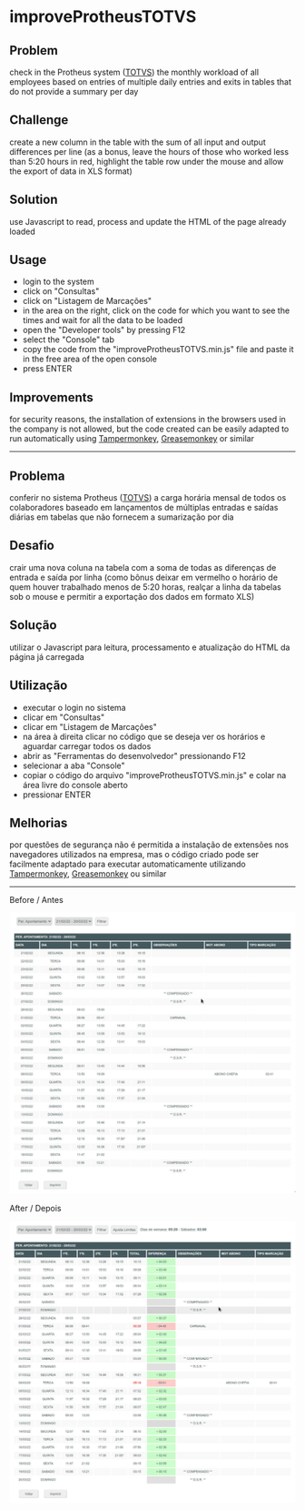 # improveProtheusTOTVS

## Problem
check in the Protheus system ([TOTVS](https://en.totvs.com)) the monthly workload of all employees based on entries of multiple daily entries and exits in tables that do not provide a summary per day

## Challenge
create a new column in the table with the sum of all input and output differences per line (as a bonus, leave the hours of those who worked less than 5:20 hours in red, highlight the table row under the mouse and allow the export of data in XLS format)

## Solution
use Javascript to read, process and update the HTML of the page already loaded

## Usage
- login to the system
- click on "Consultas"
- click on "Listagem de Marcações"
- in the area on the right, click on the code for which you want to see the times and wait for all the data to be loaded
- open the "Developer tools" by pressing F12
- select the "Console" tab
- copy the code from the "improveProtheusTOTVS.min.js" file and paste it in the free area of the open console
- press ENTER

## Improvements
for security reasons, the installation of extensions in the browsers used in the company is not allowed, but the code created can be easily adapted to run automatically using [Tampermonkey](https://www.google.com/search?q=Tampermonkey), [Greasemonkey](https://www.google.com/search?q=Greasemonkey) or similar

---

## Problema
conferir no sistema Protheus ([TOTVS](https://www.totvs.com)) a carga horária mensal de todos os colaboradores baseado em lançamentos de múltiplas entradas e saídas diárias em tabelas que não fornecem a sumarização por dia

## Desafio
crair uma nova coluna na tabela com a soma de todas as diferenças de entrada e saída por linha (como bônus deixar em vermelho o horário de quem houver trabalhado menos de 5:20 horas, realçar a linha da tabelas sob o mouse e permitir a exportação dos dados em formato XLS)

## Solução
utilizar o Javascript para leitura, processamento e atualização do HTML da página já carregada

## Utilização
- executar o login no sistema
- clicar em "Consultas"
- clicar em "Listagem de Marcações"
- na área à direita clicar no código que se deseja ver os horários e aguardar carregar todos os dados
- abrir as "Ferramentas do desenvolvedor" pressionando F12
- selecionar a aba "Console"
- copiar o código do arquivo "improveProtheusTOTVS.min.js" e colar na área livre do console aberto
- pressionar ENTER

## Melhorias
por questões de segurança não é permitida a instalação de extensões nos navegadores utilizados na empresa, mas o código criado pode ser facilmente adaptado para executar automaticamente utilizando [Tampermonkey](https://www.google.com/search?q=Tampermonkey), [Greasemonkey](https://www.google.com/search?q=Greasemonkey) ou similar

---

Before / Antes

![alt text](readme-assets/1.jpg "screen/tela")


After / Depois

![alt text](readme-assets/2.jpg "screen/tela")
